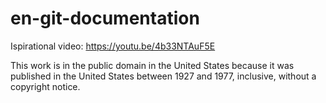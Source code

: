 # en-git-documentation

Ispirational video: https://youtu.be/4b33NTAuF5E

This work is in the public domain in the United States because it was published in the United States between 1927 and 1977, inclusive, without a copyright notice.
